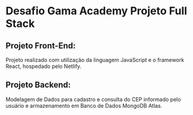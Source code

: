 # Desafio Gama Academy Projeto Full Stack


## Projeto Front-End:
Projeto realizado com utilização da linguagem JavaScript e o framework React, hospedado pelo Netlify.

## Projeto Backend:
Modelagem de Dados para cadastro e consulta do CEP informado pelo usuário e armazenamento em Banco de Dados MongoDB Atlas.

